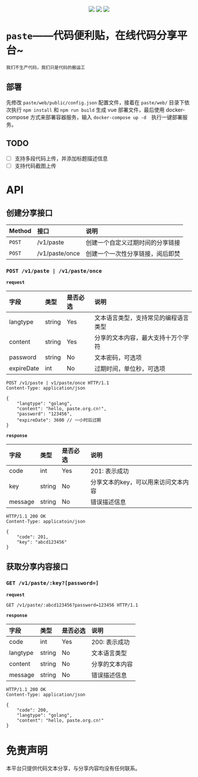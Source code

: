 <div align=center>
	<img src="https://img.shields.io/badge/golang-1.15.6-blue"/>
	<img src="https://img.shields.io/badge/gin-1.6.3-lightBlue"/>
	<img src="https://img.shields.io/badge/vue-2.6.10-brightgreen"/>
</div>

# `paste`——代码便利贴，在线代码分享平台~

`我们不生产代码，我们只是代码的搬运工`

## 部署

先修改 `paste/web/public/config.json` 配置文件，接着在 `paste/web/` 目录下依次执行 `npm install` 和 `npm run build` 生成 vue 部署文件，最后使用 docker-compose 方式来部署容器服务，输入 `docker-compose up -d`　执行一键部署服务。

## TODO

- [ ] 支持多段代码上传，并添加标题描述信息
- [ ] 支持代码截图上传

# API

## 创建分享接口

|Method|接口|说明|
| :--- | :--- | :--- |
| `POST` |/v1/paste|创建一个自定义过期时间的分享链接|
| `POST` |/v1/paste/once|创建一个一次性分享链接，阅后即焚|

### `POST /v1/paste | /v1/paste/once`

**`request`**

|字段|类型|是否必选|说明|
| :--- | :--- | :--- | :--- |
|langtype|string|Yes|文本语言类型，支持常见的编程语言类型|
|content|string|Yes|分享的文本内容，最大支持十万个字符|
|password|string|No|文本密码，可选项|
|expireDate|int|No|过期时间，单位秒，可选项|

``` http
POST /v1/paste | v1/paste/once HTTP/1.1
Content-Type: application/json

{
    "langtype": "golang",
    "content": "hello, paste.org.cn!",
    "password": "123456",
    "expireDate": 3600 // 一小时后过期
}
```

**`response`**

|字段|类型|是否必选|说明|
| :--- | :--- | :--- | :--- |
|code|int|Yes|201: 表示成功|
|key|string|No|分享文本的key，可以用来访问文本内容|
|message|string|No|错误描述信息|

``` http
HTTP/1.1 200 OK
Content-Type: applicatoin/json

{
    "code": 201,
    "key": "abcd123456"
}
```

## 获取分享内容接口

### `GET /v1/paste/:key?[password=]`

**`request`**

``` http
GET /v1/paste/:abcd123456?password=123456 HTTP/1.1
```

**`response`**

|字段|类型|是否必选|说明|
| :--- | :--- | :--- | :--- |
|code|int|Yes|200: 表示成功|
|langtype|string|No|文本语言类型|
|content|string|No|分享的文本内容|
|message|string|No|错误描述信息|

``` http
HTTP/1.1 200 OK
Content-Type: application/json

{
    "code": 200,
    "langtype": "golang",
    "content": "hello, paste.org.cn!"
}
```

# 免责声明

本平台只提供代码文本分享，与分享内容均没有任何联系。
